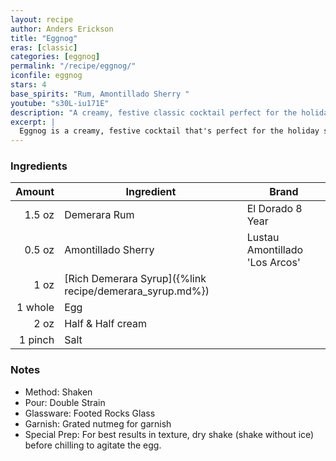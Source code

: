 ```yaml
---
layout: recipe
author: Anders Erickson
title: "Eggnog"
eras: [classic]
categories: [eggnog]
permalink: "/recipe/eggnog/"
iconfile: eggnog
stars: 4
base_spirits: "Rum, Amontillado Sherry "
youtube: "s30L-iu171E"
description: "A creamy, festive classic cocktail perfect for the holidays, made with eggs, sugar, milk, and typically spiked with rum or sherry."
excerpt: |
  Eggnog is a creamy, festive cocktail that's perfect for the holiday season. It's made with a base of eggs, sugar, milk, and cream, and is typically flavored with spices like nutmeg, cinnamon, and cloves. Alcohol, such as brandy, rum, or bourbon, is often added to give it a kick.
---
```


### Ingredients

|  Amount | Ingredient                                               | Brand                          |
| ------: | -------------------------------------------------------- | ------------------------------ |
|  1.5 oz | Demerara Rum                                             | El Dorado 8 Year               |
|  0.5 oz | Amontillado Sherry                                       | Lustau Amontillado 'Los Arcos' |
|    1 oz | [Rich Demerara Syrup]({%link recipe/demerara_syrup.md%}) |
| 1 whole | Egg                                                      |
|    2 oz | Half & Half cream                                        |
| 1 pinch | Salt                                                     |

### Notes

- Method: Shaken
- Pour: Double Strain
- Glassware: Footed Rocks Glass
- Garnish: Grated nutmeg for garnish
- Special Prep: For best results in texture, dry shake (shake without ice) before chilling to agitate the egg.
